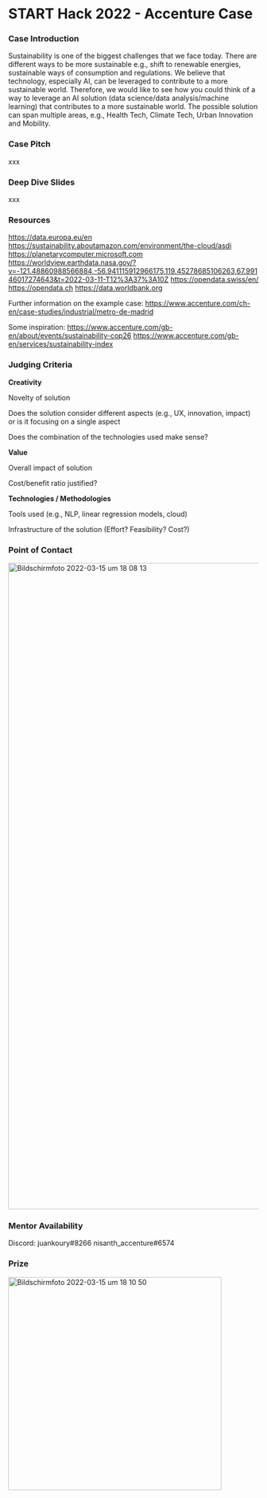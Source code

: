 # START Hack 2022 - Accenture Case 

### Case Introduction
Sustainability is one of the biggest challenges that we face today. There are different ways to be more sustainable e.g., shift to renewable energies, sustainable ways of consumption and regulations. We believe that technology, especially AI, can be leveraged to contribute to a more sustainable world. Therefore, we would like to see how you could think of a way to leverage an AI solution (data science/data analysis/machine learning) that contributes to a more sustainable world. The possible solution can span multiple areas, e.g., Health Tech, Climate Tech, Urban Innovation and Mobility. 

### Case Pitch
xxx

### Deep Dive Slides
xxx

### Resources
https://data.europa.eu/en
https://sustainability.aboutamazon.com/environment/the-cloud/asdi
https://planetarycomputer.microsoft.com
https://worldview.earthdata.nasa.gov/?v=-121.48860988566884,-56.941115912966175,119.45278685106263,67.99146017274643&t=2022-03-11-T12%3A37%3A10Z
https://opendata.swiss/en/
https://opendata.ch
https://data.worldbank.org

Further information on the example case:
https://www.accenture.com/ch-en/case-studies/industrial/metro-de-madrid

Some inspiration:
https://www.accenture.com/gb-en/about/events/sustainability-cop26 
https://www.accenture.com/gb-en/services/sustainability-index

### Judging Criteria

**Creativity**


Novelty of solution

Does the solution consider different aspects (e.g., UX, innovation, impact) or is it focusing on a single aspect

Does the combination of the technologies used make sense?



**Value**


Overall impact of solution

Cost/benefit ratio justified?



**Technologies / Methodologies**


Tools used (e.g., NLP, linear regression models, cloud)

Infrastructure of the solution (Effort? Feasibility? Cost?)

### Point of Contact

<img width="1301" alt="Bildschirmfoto 2022-03-15 um 18 08 13" src="https://user-images.githubusercontent.com/100155660/158433004-e951a8ca-e3dc-466b-b5d0-b579640a4aab.png">

### Mentor Availability
Discord:
juankoury#8266
nisanth_accenture#6574

### Prize

<img width="429" alt="Bildschirmfoto 2022-03-15 um 18 10 50" src="https://user-images.githubusercontent.com/100155660/158433375-555e6f30-8bc0-438c-aa82-367d4b11151b.png">
